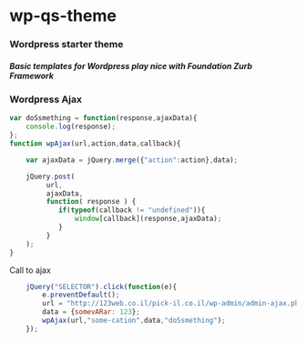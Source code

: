 # wp-qs-theme

### Wordpress starter theme

##### Basic templates for Wordpress play nice with Foundation Zurb Framework


### Wordpress Ajax ###

```js
var doSsmething = function(response,ajaxData){
    console.log(response);
};
function wpAjax(url,action,data,callback){

    var ajaxData = jQuery.merge({"action":action},data);

    jQuery.post(
         url,
         ajaxData,
         function( response ) {
            if(typeof(callback != "undefined")){
                window[callback](response,ajaxData);
            }
         }
    );
}
```

Call to ajax

```js
    jQuery("SELECTOR").click(function(e){
        e.preventDefault();
        url = "http://123web.co.il/pick-il.co.il/wp-admin/admin-ajax.php"; //ajax url
        data = {somevARar: 123};
        wpAjax(url,"some-cation",data,"doSsmething");
    });
```
